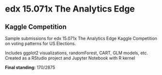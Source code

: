 # edx 15.071x The Analytics Edge
## Kaggle Competition

Sample submissions for edx 15.071x The Analytics Edge Kaggle Competition on voting patterns for US Elections.

Includes ggplot2 visualizations, randomForest, CART, GLM models, etc.
Created as a RStudio project and Jupyter Notebook with R kernel

**Final standing:** 170/2875
